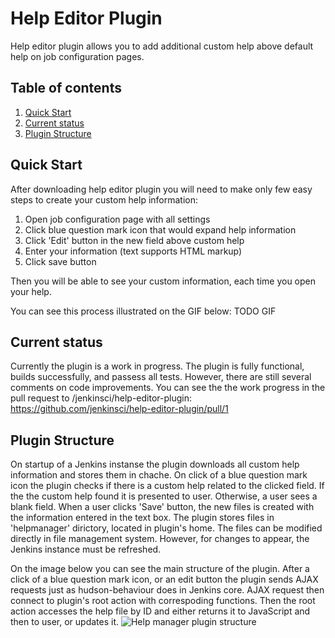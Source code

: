 # Help Editor Plugin

Help editor plugin allows you to add additional custom help above default help on job configuration pages.

## Table of contents
1. [Quick Start](#quick-start)
2. [Current status](#current-status)
3. [Plugin Structure](#plugin-structure)


## Quick Start

After downloading help editor plugin you will need to make only few easy steps to create your custom help information:

1. Open job configuration page with all settings
2. Click blue question mark icon that would expand help information
3. Click 'Edit' button in the new field above custom help
4. Enter your information (text supports HTML markup)
5. Click save button

Then you will be able to see your custom information, each time you open your help.

You can see this process illustrated on the GIF below:
TODO GIF


## Current status

Currently the plugin is a work in progress. The plugin is fully functional, builds successfully, and passess all tests. 
However, there are still several comments on code improvements.
You can see the the work progress in the pull request to /jenkinsci/help-editor-plugin: https://github.com/jenkinsci/help-editor-plugin/pull/1


## Plugin Structure

On startup of a Jenkins instanse the plugin downloads all custom help information and stores them in chache.
On click of a blue question mark icon the plugin checks if there is a custom help related to the clicked field.
If the the custom help found it is presented to user. Otherwise, a user sees a blank field.
When a user clicks 'Save' button, the new files is created with the information entered in the text box.
The plugin stores files in 'helpmanager' dirictory, located in plugin's home.
The files can be modified directly in file management system. However, for changes to appear, the Jenkins instance must be refreshed.

On the image below you can see the main structure of the plugin.
After a click of a blue question mark icon, or an edit button the plugin sends AJAX requests just as hudson-behaviour does in Jenkins core.
AJAX request then connect to plugin's root action with correspoding functions.
Then the root action accesses the help file by ID and either returns it to JavaScript and then to user, or updates it.
![Help manager plugin structure](https://www.gliffy.com/go/publish/image/10922741/L.png)

